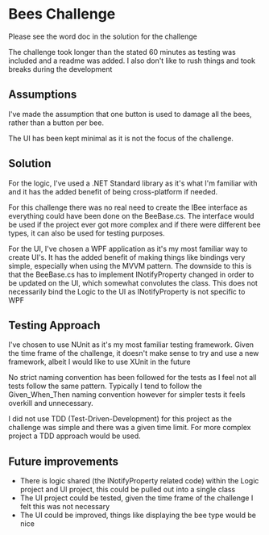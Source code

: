# Bees Challenge
Please see the word doc in the solution for the challenge

The challenge took longer than the stated 60 minutes as testing was included and a readme was added. I also don't like to rush things and took breaks during the development

## Assumptions
I've made the assumption that one button is used to damage all the bees, rather than a button per bee.

The UI has been kept minimal as it is not the focus of the challenge.

## Solution
For the logic, I've used a .NET Standard library as it's what I'm familiar with and it has the added benefit of being cross-platform if needed.

For this challenge there was no real need to create the IBee interface as everything could have been done on the BeeBase.cs. The interface would be used if the project ever got more complex and if there were different bee types, it can also be used for testing purposes.

For the UI, I've chosen a WPF application as it's my most familiar way to create UI's. It has the added benefit of making things like bindings very simple, especially when using the MVVM pattern.
The downside to this is that the BeeBase.cs has to implement INotifyProperty changed in order to be updated on the UI, which somewhat convolutes the class. This does not necessarily bind the Logic to the UI as INotifyProperty is not specific to WPF 

## Testing Approach 
I've chosen to use NUnit as it's my most familiar testing framework. Given the time frame of the challenge, it doesn't make sense to try and use a new framework, albeit I would like to use XUnit in the future

No strict naming convention has been followed for the tests as I feel not all tests follow the same pattern. 
Typically I tend to follow the Given_When_Then naming convention however for simpler tests it feels overkill and unnecessary.

I did not use TDD (Test-Driven-Development) for this project as the challenge was simple and there was a given time limit. For more complex project a TDD approach would be used.

## Future improvements
*   There is logic shared (the INotifyProperty related code) within the Logic project and UI project, this could be pulled out into a single class
*   The UI project could be tested, given the time frame of the challenge I felt this was not necessary
*   The UI could be improved, things like displaying the bee type would be nice